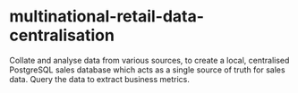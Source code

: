# multinational-retail-data-centralisation

Collate and analyse data from various sources, to create a local, centralised PostgreSQL sales database which acts as a single source of truth for sales data. Query the data to extract business metrics.
